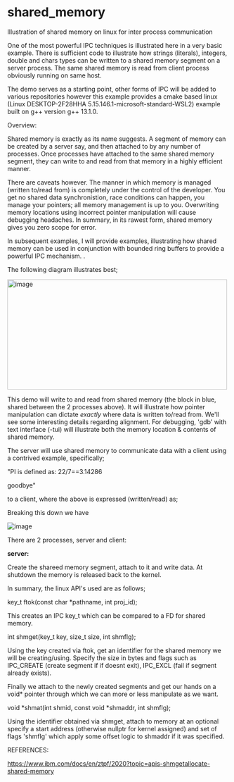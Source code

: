 # shared_memory
Illustration of shared memory on linux for inter process communication

One of the most powerful IPC techniques is illustrated here in a very basic example. There is
sufficient code to illustrate how strings (literals), integers, double and chars types can be written
to a shared memory segment on a server process. The same shared memory is read from client process
obviously running on same host. 

The demo serves as a starting point, other forms of IPC will be added to various repositories
however this example provides a cmake based linux (Linux DESKTOP-2F28HHA 5.15.146.1-microsoft-standard-WSL2)
example built on g++ version g++ 13.1.0.



Overview:

Shared memory is exactly as its name suggests. A segment of memory can be created by a server say, and then attached to by any number of processes. Once processes have attached to the same shared memory segment, they can write to and read from that memory in a highly efficient manner. 

There are caveats however. The manner in which memory is managed (written to/read from) is completely under the control of the developer. You get no shared data synchronistion, race conditions can happen, you manage your pointers; all memory management is up to you. Overwriting memory locations using incorrect pointer manipulation will cause debugging headaches. In summary, in its rawest form, shared memory gives you zero scope for error. 

In subsequent examples, I will provide examples, illustrating how shared memory can be used in conjunction with bounded ring buffers to provide a powerful IPC mechanism. .


The following diagram illustrates best;

<img src="https://github.com/grahamers/shared_memory/assets/19392728/6a5c003d-a0fa-4bcb-9600-f3917eb57e7d" alt="image" width="500" height="250">


This demo will write to and read from shared memory (the block in blue, shared between the 2 processes above).  It will illustrate how pointer manipulation can dictate *exactly* where data is written to/read from. We'll see some interesting details regarding alignment. For debugging, 'gdb' with text interface (-tui)  will illustrate both the memory location & contents of shared memory.

The server will use shared memory to communicate data with a client using a contrived example, specifically;


"PI is defined as: 22/7==3.14286

goodbye" 

to a client, where the above is expressed (written/read) as; 

Breaking this down we have

![image](https://github.com/grahamers/IPC-shared_memory/assets/19392728/9bde6da5-d0f5-4ff3-a03d-b4b5d602b808)



There are 2 processes, server and client:

**server:**

Create the shareed memory segment, attach to it and write data. At shutdown the memory is released back to the kernel. 

In summary, the linux API's used are as follows;

key_t ftok(const char *pathname, int proj_id);

This creates an IPC key_t which can be compared to a FD for shared memory.

int shmget(key_t key, size_t size, int shmflg);

Using the key created via ftok, get an identifier for the shared memory we will be creating/using.
Specify the size in bytes and flags such as IPC_CREATE (create segment if if doesnt exit),
IPC_EXCL (fail if segment already exists). 


Finally we attach to the newly created segments and get our hands on a void* pointer through which we can
more or less manipulate as we want.

 void *shmat(int shmid, const void *shmaddr, int shmflg);

 Using the identifier obtained via shmget, attach to memory at an optional specify a start address (otherwise nullptr for kernel
 assigned) and set of flags 'shmflg' which apply some offset logic to shmaddr if it was specified. 


REFERENCES:

https://www.ibm.com/docs/en/ztpf/2020?topic=apis-shmgetallocate-shared-memory
